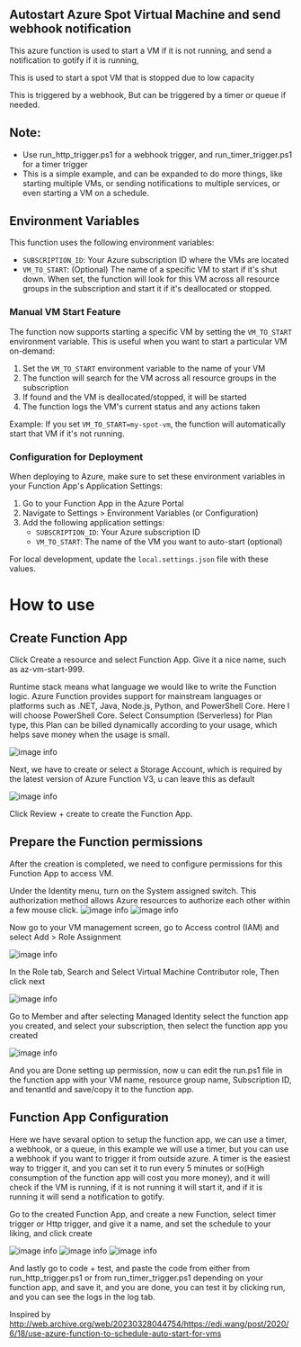 ## Autostart Azure Spot Virtual Machine and send webhook notification
This azure function is used to start a VM if it is not running, and send a notification to gotify if it is running,

This is used to start a spot VM that is stopped due to low capacity

This is triggered by a webhook, But can be triggered by a timer or queue if needed.

## Note: 
* Use run_http_trigger.ps1 for a webhook trigger, and run_timer_trigger.ps1 for a timer trigger
* This is a simple example, and can be expanded to do more things, like starting multiple VMs, or sending notifications to multiple services, or even starting a VM on a schedule.


## Environment Variables

This function uses the following environment variables:

- `SUBSCRIPTION_ID`: Your Azure subscription ID where the VMs are located
- `VM_TO_START`: (Optional) The name of a specific VM to start if it's shut down. When set, the function will look for this VM across all resource groups in the subscription and start it if it's deallocated or stopped.

### Manual VM Start Feature

The function now supports starting a specific VM by setting the `VM_TO_START` environment variable. This is useful when you want to start a particular VM on-demand:

1. Set the `VM_TO_START` environment variable to the name of your VM
2. The function will search for the VM across all resource groups in the subscription
3. If found and the VM is deallocated/stopped, it will be started
4. The function logs the VM's current status and any actions taken

Example: If you set `VM_TO_START=my-spot-vm`, the function will automatically start that VM if it's not running.

### Configuration for Deployment

When deploying to Azure, make sure to set these environment variables in your Function App's Application Settings:

1. Go to your Function App in the Azure Portal
2. Navigate to Settings > Environment Variables (or Configuration)
3. Add the following application settings:
   - `SUBSCRIPTION_ID`: Your Azure subscription ID
   - `VM_TO_START`: The name of the VM you want to auto-start (optional)

For local development, update the `local.settings.json` file with these values.


# How to use
## Create Function App

Click Create a resource and select Function App. Give it a nice name, such as az-vm-start-999.

Runtime stack means what language we would like to write the Function logic. Azure Function provides support for mainstream languages or platforms such as .NET, Java, Node.js, Python, and PowerShell Core. Here I will choose PowerShell Core.
Select Consumption (Serverless) for Plan type, this Plan can be billed dynamically according to your usage, which helps save money when the usage is small.

![image info](./images/1create-function.png)

Next, we have to create or select a Storage Account, which is required by the latest version of Azure Function V3, u can leave this as default


![image info](./images/2storage.png)

Click Review + create to create the Function App.

## Prepare the Function permissions
After the creation is completed, we need to configure permissions for this Function App to access VM.

Under the Identity menu, turn on the System assigned switch. 
This authorization method allows Azure resources to authorize each other within a few mouse click.
![image info](./images/3.permission.png)
![image info](./images/4.permission.png)

Now go to your VM management screen, go to Access control (IAM) and select Add > Role Assignment

![image info](./images/5.role.png)

In the Role tab, Search and Select  Virtual Machine Contributor role, Then click next

![image info](./images/6.vm_contributer.png)

Go to Member and after selecting Managed Identity select the function app you created, and select your subscription, then select the function app you created

![image info](./images/7.access.png)

And you are Done setting up permission, now u can edit the run.ps1 file in the function app with your VM name, resource group name, Subscription ID, and tenantId and save/copy it to the function app.

## Function App Configuration

Here we have sevaral option to setup the function app, we can use a timer, a webhook, or a queue, in this example we will use a timer, but you can use a webhook if you want to trigger it from outside azure. A timer is the easiest way to trigger it, and you can set it to run every 5 minutes or so(High consumption of the function app will cost you more money), and it will check if the VM is running, if it is not running it will start it, and if it is running it will send a notification to gotify.

Go to the created Function App, and create a new Function, select timer trigger or Http trigger, and give it a name, and set the schedule to your liking, and click create

![image info](./images/8.function-app.png)
![image info](./images/9.timer.png)
![image info](./images/10.code-test.png)

And lastly go to code + test, and paste the code from either from run_http_trigger.ps1 or from run_timer_trigger.ps1 depending on your function app, and save it, and you are done, you can test it by clicking run, and you can see the logs in the log tab.

Inspired by
http://web.archive.org/web/20230328044754/https://edi.wang/post/2020/6/18/use-azure-function-to-schedule-auto-start-for-vms
